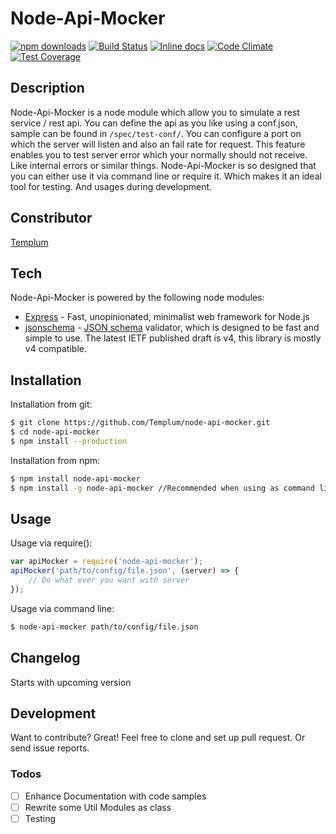 # Node-Api-Mocker

[![npm downloads](https://img.shields.io/npm/dm/node-api-mocker.svg?style=flat-square)](https://www.npmjs.com/package/node-api-mocker)
[![Build Status](https://travis-ci.org/Templum/node-api-mocker.svg?branch=master)](https://travis-ci.org/Templum/node-api-mocker)
[![Inline docs](http://inch-ci.org/github/Templum/node-api-mocker.svg?branch=master&style=shields)](http://inch-ci.org/github/Templum/node-api-mocker)
[![Code Climate](https://codeclimate.com/github/Templum/node-api-mocker/badges/gpa.svg)](https://codeclimate.com/github/Templum/node-api-mocker)
[![Test Coverage](https://codeclimate.com/github/Templum/node-api-mocker/badges/coverage.svg)](https://codeclimate.com/github/Templum/node-api-mocker/coverage)

## Description

Node-Api-Mocker is a node module which allow you to simulate a rest service / rest api. You can define the api as you like using a conf.json, sample can be found in `/spec/test-conf/`. You can configure a port on which the server will listen and also an fail rate for request. This feature enables you to test server error which your normally should not receive. Like internal errors or similar things.
Node-Api-Mocker is so designed that you can either use it via command line or require it. Which makes it an ideal tool for testing. And usages during development.


## Constributor
[Templum](https://github.com/Templum/)

## Tech

Node-Api-Mocker is powered by the following node modules:

* [Express](http://expressjs.com/) - Fast, unopinionated, minimalist web framework for Node.js
* [jsonschema](https://www.npmjs.com/package/jsonschema) - [JSON schema](http://json-schema.org/) validator, which is designed to be fast and simple to use. The latest IETF published draft is v4, this library is mostly v4 compatible.

## Installation

Installation from git:

```sh
$ git clone https://github.com/Templum/node-api-mocker.git
$ cd node-api-mocker
$ npm install --production
```
Installation from npm:

```sh
$ npm install node-api-mocker
$ npm install -g node-api-mocker //Recommended when using as command line tool
```

## Usage

Usage via require():

```javascript
var apiMocker = require('node-api-mocker');
apiMocker('path/to/config/file.json', (server) => {
    // Do what ever you want with server
});
```

Usage via command line:

```sh
$ node-api-mocker path/to/config/file.json
```

## Changelog

Starts with upcoming version

## Development
Want to contribute? Great!
Feel free to clone and set up pull request. Or send issue reports.

### Todos

- [ ] Enhance Documentation with code samples
- [ ] Rewrite some Util Modules as class
- [ ] Testing

